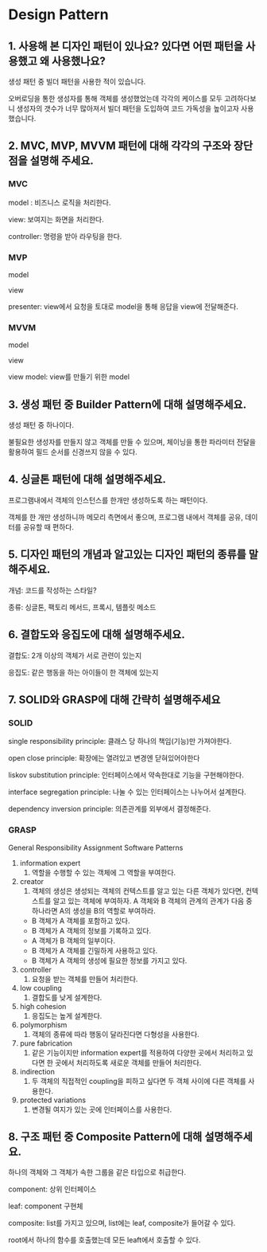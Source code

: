 # Design Pattern

## 1. 사용해 본 디자인 패턴이 있나요? 있다면 어떤 패턴을 사용했고 왜 사용했나요?

생성 패턴 중 빌더 패턴을 사용한 적이 있습니다.

오버로딩을 통한 생성자를 통해 객체를 생성했었는데 각각의 케이스를 모두 고려하다보니 생성자의 갯수가 너무 많아져서 빌더 패턴을 도입하여 코드 가독성을 높이고자 사용했습니다.

## 2. MVC, MVP, MVVM 패턴에 대해 각각의 구조와 장단점을 설명해 주세요.

### MVC

model : 비즈니스 로직을 처리한다.

view: 보여지는 화면을 처리한다.

controller: 명령을 받아 라우팅을 한다.

### MVP

model

view

presenter: view에서 요청을 토대로 model을 통해 응답을 view에 전달해준다.

### MVVM

model

view

view model: view를 만들기 위한 model

## 3. 생성 패턴 중 Builder Pattern에 대해 설명해주세요.

생성 패턴 중 하나이다.

불필요한 생성자를 만들지 않고 객체를 만들 수 있으며, 체이닝을 통한 파라미터 전달을 활용하여 필드 순서를 신경쓰지 않을 수 있다.

## 4. 싱글톤 패턴에 대해 설명해주세요.

프로그램내에서 객체의 인스턴스를 한개만 생성하도록 하는 패턴이다.

객체를 한 개만 생성하니까 메모리 측면에서 좋으며, 프로그램 내에서 객체를 공유, 데이터를 공유할 때 편하다.

## 5. 디자인 패턴의 개념과 알고있는 디자인 패턴의 종류를 말해주세요.

개념: 코드를 작성하는 스타일?

종류: 싱글톤, 팩토리 메서드, 프록시, 템플릿 메소드

## 6. 결합도와 응집도에 대해 설명해주세요.

결합도: 2개 이상의 객체가 서로 관련이 있는지

응집도: 같은 행동을 하는 아이들이 한 객체에 있는지

## 7. SOLID와 GRASP에 대해 간략히 설명해주세요

### SOLID

single responsibility principle: 클래스 당 하나의 책임(기능)만 가져야한다.

open close principle: 확장에는 열려있고 변경엔 닫혀있어야한다

liskov substitution principle: 인터페이스에서 약속한대로 기능을 구현해야한다.

interface segregation principle: 나눌 수 있는 인터페이스는 나누어서 설계한다.

dependency inversion principle: 의존관계를 외부에서 결정해준다.

### GRASP

General Responsibility Assignment Software Patterns

1. information expert
    1. 역할을 수행할 수 있는 객체에 그 역할을 부여한다.
2. creator
    1. 객체의 생성은 생성되는 객체의 컨텍스트를 알고 있는 다른 객체가 있다면, 컨텍스트를 알고 있는 객체에 부여하자. A 객체와 B 객체의 관계의 관계가 다음 중 하나라면 A의 생성을 B의 역할로 부여하라.
    - B 객체가 A 객체를 포함하고 있다.
    - B 객체가 A 객체의 정보를 기록하고 있다.
    - A 객체가 B 객체의 일부이다.
    - B 객체가 A 객체를 긴밀하게 사용하고 있다.
    - B 객체가 A 객체의 생성에 필요한 정보를 가지고 있다.
3. controller
    1. 요청을 받는 객체를 만들어 처리한다.
4. low coupling
    1. 결합도를 낮게 설계한다.
5. high cohesion
    1. 응집도는 높게 설계한다.
6. polymorphism
    1. 객체의 종류에 따라 행동이 달라진다면 다형성을 사용한다.
7. pure fabrication
    1. 같은 기능이지만 information expert를 적용하여 다양한 곳에서 처리하고 있다면 한 곳에서 처리하도록 새로운 객체를 만들어 처리한다.
8. indirection
    1. 두 객체의 직접적인 coupling을 피하고 싶다면 두 객체 사이에 다른 객체를 사용한다.
9. protected variations
    1. 변경될 여지가 있는 곳에 인터페이스를 사용한다.

## 8. 구조 패턴 중 Composite Pattern에 대해 설명해주세요.

하나의 객체와 그 객체가 속한 그룹을 같은 타입으로 취급한다.

component: 상위 인터페이스

leaf: component 구현체

composite: list를 가지고 있으며, list에는 leaf, composite가 들어갈 수 있다.

root에서 하나의 함수를 호출했는데 모든 leaft에서 호출할 수 있다.